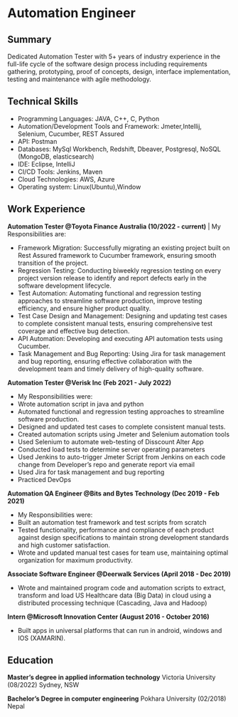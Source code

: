 # Automation Engineer

## Summary
Dedicated Automation Tester with 5+ years of industry experience in the full-life cycle of the software design 
process including requirements gathering, prototyping, proof of concepts, design, interface implementation, testing 
and maintenance with agile methodology.

## Technical Skills
- Programming Languages: JAVA, C++, C, Python
- Automation/Development Tools and Framework: Jmeter,Intellij, Selenium, Cucumber, REST Assured
- API: Postman
- Databases: MySql Workbench, Redshift, Dbeaver, 
Postgresql, NoSQL (MongoDB, elasticsearch)
- IDE: Eclipse, IntelliJ
- CI/CD Tools: Jenkins, Maven
- Cloud Technologies: AWS, Azure
- Operating system: Linux(Ubuntu),Window

## Work Experience
**Automation Tester @Toyota Finance Australia (10/2022 - current)**
   | My Responsibilities are:
- Framework Migration: Successfully migrating an existing project built on Rest Assured 
framework to Cucumber framework, ensuring smooth transition of the project.
- Regression Testing: Conducting biweekly regression testing on every project version 
release to identify and report defects early in the software development lifecycle.
- Test Automation: Automating functional and regression testing approaches to 
streamline software production, improve testing efficiency, and ensure higher product 
quality.
- Test Case Design and Management: Designing and updating test cases to complete 
consistent manual tests, ensuring comprehensive test coverage and effective bug 
detection.
- API Automation: Developing and executing API automation tests using Cucumber.
- Task Management and Bug Reporting: Using Jira for task management and bug 
reporting, ensuring effective collaboration with the development team and timely 
delivery of high-quality software.

**Automation Tester @Verisk Inc (Feb 2021 - July 2022)**
- My Responsibilities were:
- Wrote automation script in java and python
- Automated functional and regression testing approaches to streamline software 
production.
- Designed and updated test cases to complete consistent manual tests.
- Created automation scripts using Jmeter and Selenium automation tools
- Used Selenium to automate web-testing of Disscount Alter App
- Conducted load tests to determine server operating parameters
- Used Jenkins to auto-trigger Jmeter Script from Jenkins on each code change from 
Developer’s repo and generate report via email
- Used Jira for task management and bug reporting
- Practiced DevOps

**Automation QA Engineer @Bits and Bytes Technology (Dec 2019 - Feb 2021)**
- My Responsibilities were:
- Built an automation test framework and test scripts from scratch
- Tested functionality, performance and compliance of each product against design 
specifications to maintain strong development standards and high customer satisfaction.
- Wrote and updated manual test cases for team use, maintaining optimal organization for 
maximum productivity.

**Associate Software Engineer @Deerwalk Services (April 2018 - Dec 2019)**
- Wrote and maintained program code and automation scripts to extract, transform and 
load US Healthcare data (Big Data) in cloud using a distributed processing technique
(Cascading, Java and Hadoop)

**Intern @Microsoft Innovation Center (August 2016 - October 2016)**
- Built apps in universal platforms that can run in android, windows and IOS (XAMARIN).

## Education
**Master’s degree in applied information technology**
Victoria University (08/2022)
Sydney, NSW

**Bachelor’s Degree in computer engineering**
Pokhara University (02/2018)
Nepal
